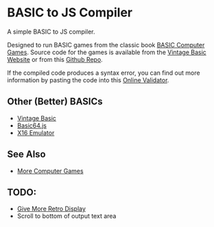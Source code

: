 # BASIC to JS Compiler

A simple BASIC to JS compiler.

Designed to run BASIC games from the classic book [BASIC Computer Games](https://www.amazon.com/BASIC-Computer-Games-Microcomputer-David/dp/0894800523). Source code for the games is available from the [Vintage Basic Website](http://vintage-basic.net/games.html) or from this [Github Repo](https://github.com/GReaperEx/bcg).

If the compiled code produces a syntax error, you can find out more information by pasting the code into this [Online Validator](https://esprima.org/demo/validate.html).

## Other (Better) BASICs

  * [Vintage Basic](http://vintage-basic.net/downloads/Vintage_BASIC_Users_Guide.html)
  * [Basic64.js](https://joystickandcursorkeys.github.io/basic64-js/emulator/index.html)
  * [X16 Emulator](https://www.commanderx16.com/emulator/x16emu.html)

## See Also

  * [More Computer Games](https://www.roug.org/retrocomputing/languages/basic/morebasicgames)

## TODO:
  * [Give More Retro Display](http://aleclownes.com/2017/02/01/crt-display.html)
  * Scroll to bottom of output text area
